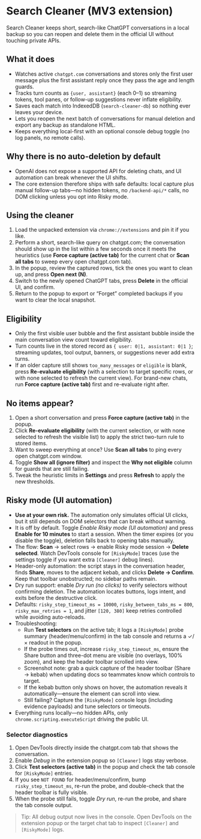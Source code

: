 # Search Cleaner (MV3 extension)

Search Cleaner keeps short, search-like ChatGPT conversations in a local backup so you can reopen and delete them in the official UI without touching private APIs.

## What it does
- Watches active `chatgpt.com` conversations and stores only the first user message plus the first assistant reply once they pass the age and length guards.
- Tracks turn counts as `{user, assistant}` (each 0–1) so streaming tokens, tool panes, or follow-up suggestions never inflate eligibility.
- Saves each match into IndexedDB (`search-cleaner-db`) so nothing ever leaves your device.
- Lets you reopen the next batch of conversations for manual deletion and export any backup as standalone HTML.
- Keeps everything local-first with an optional console debug toggle (no log panels, no remote calls).

## Why there is no auto-deletion by default
- OpenAI does not expose a supported API for deleting chats, and UI automation can break whenever the UI shifts.
- The core extension therefore ships with safe defaults: local capture plus manual follow-up tabs—no hidden tokens, no `/backend-api/*` calls, no DOM clicking unless you opt into Risky mode.

## Using the cleaner
1. Load the unpacked extension via `chrome://extensions` and pin it if you like.
2. Perform a short, search-like query on chatgpt.com; the conversation should show up in the list within a few seconds once it meets the heuristics (use **Force capture (active tab)** for the current chat or **Scan all tabs** to sweep every open chatgpt.com tab).
3. In the popup, review the captured rows, tick the ones you want to clean up, and press **Open next (N)**.
4. Switch to the newly opened ChatGPT tabs, press **Delete** in the official UI, and confirm.
5. Return to the popup to export or “Forget” completed backups if you want to clear the local snapshot.

## Eligibility
- Only the first visible user bubble and the first assistant bubble inside the main conversation view count toward eligibility.
- Turn counts live in the stored record as `{ user: 0|1, assistant: 0|1 }`; streaming updates, tool output, banners, or suggestions never add extra turns.
- If an older capture still shows `too_many_messages` or `eligible` is blank, press **Re-evaluate eligibility** (with a selection to target specific rows, or with none selected to refresh the current view). For brand-new chats, run **Force capture (active tab)** first and re-evaluate right after.

## No items appear?
1. Open a short conversation and press **Force capture (active tab)** in the popup.
2. Click **Re-evaluate eligibility** (with the current selection, or with none selected to refresh the visible list) to apply the strict two-turn rule to stored items.
3. Want to sweep everything at once? Use **Scan all tabs** to ping every open chatgpt.com window.
4. Toggle **Show all (ignore filter)** and inspect the **Why not eligible** column for guards that are still failing.
5. Tweak the heuristic limits in **Settings** and press **Refresh** to apply the new thresholds.

## Risky mode (UI automation)
- **Use at your own risk.** The automation only simulates official UI clicks, but it still depends on DOM selectors that can break without warning.
- It is off by default. Toggle *Enable Risky mode (UI automation)* and press **Enable for 10 minutes** to start a session. When the timer expires (or you disable the toggle), deletion falls back to opening tabs manually.
- The flow: **Scan** → select rows → enable Risky mode session → **Delete selected**. Watch DevTools console for `[RiskyMode]` traces (use the settings toggle if you want extra `[Cleaner]` debug lines).
- Header-only automation: the script stays in the conversation header, finds **Share**, moves to the adjacent kebab, and clicks **Delete → Confirm**. Keep that toolbar unobstructed; no sidebar paths remain.
- Dry run support: enable *Dry run (no clicks)* to verify selectors without confirming deletion. The automation locates buttons, logs intent, and exits before the destructive click.
- Defaults: `risky_step_timeout_ms = 10000`, `risky_between_tabs_ms = 800`, `risky_max_retries = 1`, and jitter `[120, 380]` keep retries controlled while avoiding auto-reloads.
- Troubleshooting:
  - Run **Test selectors** on the active tab; it logs a `[RiskyMode]` probe summary (header/menu/confirm) in the tab console and returns a ✓/× readout in the popup.
  - If the probe times out, increase `risky_step_timeout_ms`, ensure the Share button and three-dot menu are visible (no overlays, 100% zoom), and keep the header toolbar scrolled into view.
  - Screenshot note: grab a quick capture of the header toolbar (Share → kebab) when updating docs so teammates know which controls to target.
  - If the kebab button only shows on hover, the automation reveals it automatically—ensure the element can scroll into view.
  - Still failing? Capture the `[RiskyMode]` console logs (including evidence payloads) and tune selectors or timeouts.
- Everything runs locally—no hidden APIs, only `chrome.scripting.executeScript` driving the public UI.

### Selector diagnostics
1. Open DevTools directly inside the chatgpt.com tab that shows the conversation.
2. Enable *Debug* in the extension popup so `[Cleaner]` logs stay verbose.
3. Click **Test selectors (active tab)** in the popup and check the tab console for `[RiskyMode]` entries.
4. If you see `NOT FOUND` for header/menu/confirm, bump `risky_step_timeout_ms`, re-run the probe, and double-check that the header toolbar is fully visible.
5. When the probe still fails, toggle *Dry run*, re-run the probe, and share the tab console output.

> Tip: All debug output now lives in the console. Open DevTools on the extension popup or the target chat tab to inspect `[Cleaner]` and `[RiskyMode]` logs.
